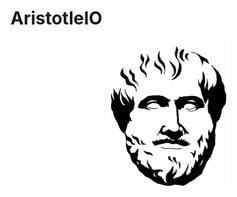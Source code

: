 AristotleIO
===========

<div style="text-align:center">
  <img src="logo/aristotle_logo_195x234.svg" width="195" height="234"/>
</div>

